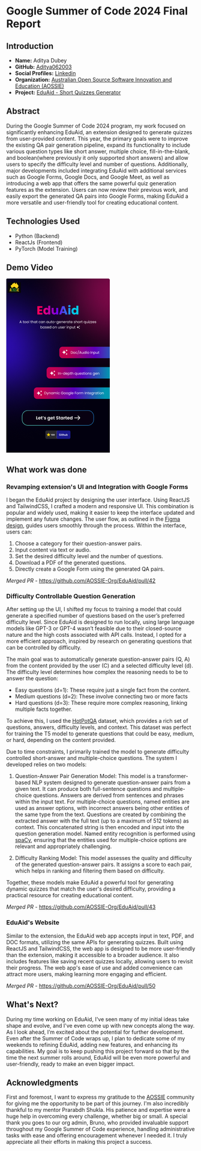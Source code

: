 # Google Summer of Code 2024 Final Report

## Introduction

- **Name:** Aditya Dubey
- **GitHub:** [Aditya062003](https://github.com/Aditya062003)
- **Social Profiles:** [Linkedin](https://www.linkedin.com/in/aditya-vinay-dubey/)
- **Organization:** [Australian Open Source Software Innovation and Education (AOSSIE)](https://www.aossie.org/)
- **Project:** [EduAid - Short Quizzes Generator](https://github.com/AOSSIE-Org/EduAid)

## Abstract

During the Google Summer of Code 2024 program, my work focused on significantly enhancing EduAid, an extension designed to generate quizzes from user-provided content. This year, the primary goals were to improve the existing QA pair generation pipeline, expand its functionality to include various question types like short answer, multiple choice, fill-in-the-blank, and boolean(where previously it only supported short answers) and allow users to specify the difficulty level and number of questions. Additionally, major developments included integrating EduAid with additional services such as Google Forms, Google Docs, and Google Meet, as well as introducing a web app that offers the same powerful quiz generation features as the extension. Users can now review their previous work, and easily export the generated QA pairs into Google Forms, making EduAid a more versatile and user-friendly tool for creating educational content.

## Technologies Used

- Python (Backend)
- ReactJs (Frontend)
- PyTorch (Model Training)

## Demo Video

[![Watch the video](assets/thumbnail.png)](https://drive.google.com/file/d/1lALLjzYHNCQ4hGl824CHo6BqkDSu9z3-/view?usp=sharing)

## What work was done

### Revamping extension's UI and Integration with Google Forms
I began the EduAid project by designing the user interface. Using ReactJS and TailwindCSS, I crafted a modern and responsive UI. This combination is popular and widely used, making it easier to keep the interface updated and implement any future changes. The user flow, as outlined in the [Figma design](https://www.figma.com/file/NI0KwTLdGMwzhljmkDOLf5/EduAid?type=design&node-id=0%3A1&mode=design&t=GyPQbQFNJbu7GBFL-1), guides users smoothly through the process. Within the interface, users can:

1. Choose a category for their question-answer pairs.
2. Input content via text or audio.
3. Set the desired difficulty level and the number of questions.
4. Download a PDF of the generated questions.
5. Directly create a Google Form using the generated QA pairs.

*Merged PR* - https://github.com/AOSSIE-Org/EduAid/pull/42

### Difficulty Controllable Question Generation

After setting up the UI, I shifted my focus to training a model that could generate a specified number of questions based on the user’s preferred difficulty level. Since EduAid is designed to run locally, using large language models like GPT-3 or GPT-4 wasn’t feasible due to their closed-source nature and the high costs associated with API calls. Instead, I opted for a more efficient approach, inspired by research on generating questions that can be controlled by difficulty.

The main goal was to automatically generate question-answer pairs (Q, A) from the content provided by the user (C) and a selected difficulty level (d). The difficulty level determines how complex the reasoning needs to be to answer the question:

- Easy questions (d=1): These require just a single fact from the content.
- Medium questions (d=2): These involve connecting two or more facts
- Hard questions (d=3): These require more complex reasoning, linking multiple facts together.

To achieve this, I used the [HotPotQA](https://huggingface.co/datasets/hotpot_qa) dataset, which provides a rich set of questions, answers, difficulty levels, and context. This dataset was perfect for training the T5 model to generate questions that could be easy, medium, or hard, depending on the content provided.

Due to time constraints, I primarily trained the model to generate difficulty controlled short-answer and multiple-choice questions. The system I developed relies on two models:

1. Question-Answer Pair Generation Model: This model is a transformer-based NLP system designed to generate question-answer pairs from a given text. It can produce both full-sentence questions and multiple-choice questions. Answers are derived from sentences and phrases within the input text. For multiple-choice questions, named entities are used as answer options, with incorrect answers being other entities of the same type from the text. Questions are created by combining the extracted answer with the full text (up to a maximum of 512 tokens) as context. This concatenated string is then encoded and input into the question generation model. Named entity recognition is performed using [spaCy](https://spacy.io/), ensuring that the entities used for multiple-choice options are relevant and appropriately challenging.

2. Difficulty Ranking Model: This model assesses the quality and difficulty of the generated question-answer pairs. It assigns a score to each pair, which helps in ranking and filtering them based on difficulty.

Together, these models make EduAid a powerful tool for generating dynamic quizzes that match the user's desired difficulty, providing a practical resource for creating educational content.

*Merged PR* - https://github.com/AOSSIE-Org/EduAid/pull/43

### EduAid's Website

Similar to the extension, the EduAid web app accepts input in text, PDF, and DOC formats, utilizing the same APIs for generating quizzes. Built using ReactJS and TailwindCSS, the web app is designed to be more user-friendly than the extension, making it accessible to a broader audience. It also includes features like saving recent quizzes locally, allowing users to revisit their progress. The web app's ease of use and added convenience can attract more users, making learning more engaging and efficient.

*Merged PR* - https://github.com/AOSSIE-Org/EduAid/pull/50

## What's Next?

During my time working on EduAid, I've seen many of my initial ideas take shape and evolve, and I've even come up with new concepts along the way. As I look ahead, I’m excited about the potential for further development. Even after the Summer of Code wraps up, I plan to dedicate some of my weekends to refining EduAid, adding new features, and enhancing its capabilities. My goal is to keep pushing this project forward so that by the time the next summer rolls around, EduAid will be even more powerful and user-friendly, ready to make an even bigger impact.

## Acknowledgments

First and foremost, I want to express my gratitude to the [AOSSIE](https://www.aossie.org/) community for giving me the opportunity to be part of this journey. I'm also incredibly thankful to my mentor Prarabdh Shukla. His patience and expertise were a huge help in overcoming every challenge, whether big or small. A special thank you goes to our org admin, Bruno, who provided invaluable support throughout my Google Summer of Code experience, handling administrative tasks with ease and offering encouragement whenever I needed it. I truly appreciate all their efforts in making this project a success.
